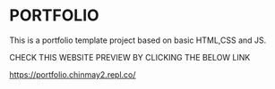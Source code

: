 # PORTFOLIO
This is a portfolio template project based on basic HTML,CSS and JS.

CHECK THIS WEBSITE PREVIEW BY CLICKING THE BELOW LINK

https://portfolio.chinmay2.repl.co/
